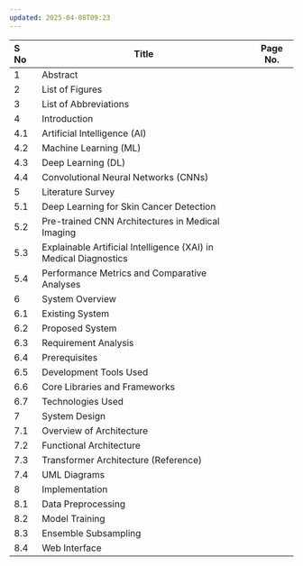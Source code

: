 ```yaml
---
updated: 2025-04-08T09:23
---
```


| S No | <center>Title</center>                                           | Page No. |
| :--- | :--------------------------------------------------------------- | -------- |
| 1    | Abstract                                                         |          |
| 2    | List of Figures                                                  |          |
| 3    | List of Abbreviations                                            |          |
| 4    | Introduction                                                     |          |
| 4.1  | Artificial Intelligence (AI)                                     |          |
| 4.2  | Machine Learning (ML)                                            |          |
| 4.3  | Deep Learning (DL)                                               |          |
| 4.4  | Convolutional Neural Networks (CNNs)                             |          |
| 5    | Literature Survey                                                |          |
| 5.1  | Deep Learning for Skin Cancer Detection                          |          |
| 5.2  | Pre-trained CNN Architectures in Medical Imaging                 |          |
| 5.3  | Explainable Artificial Intelligence (XAI) in Medical Diagnostics |          |
| 5.4  | Performance Metrics and Comparative Analyses                     |          |
| 6    | System Overview                                                  |          |
| 6.1  | Existing System                                                  |          |
| 6.2  | Proposed System                                                  |          |
| 6.3  | Requirement Analysis                                             |          |
| 6.4  | Prerequisites                                                    |          |
| 6.5  | Development Tools Used                                           |          |
| 6.6  | Core Libraries and Frameworks                                    |          |
| 6.7  | Technologies Used                                                |          |
| 7    | System Design                                                    |          |
| 7.1  | Overview of Architecture                                         |          |
| 7.2  | Functional Architecture                                          |          |
| 7.3  | Transformer Architecture (Reference)                             |          |
| 7.4  | UML Diagrams                                                     |          |
| 8    | Implementation                                                   |          |
| 8.1  | Data Preprocessing                                               |          |
| 8.2  | Model Training                                                   |          |
| 8.3  | Ensemble Subsampling                                             |          |
| 8.4  | Web Interface                                                    |          |




